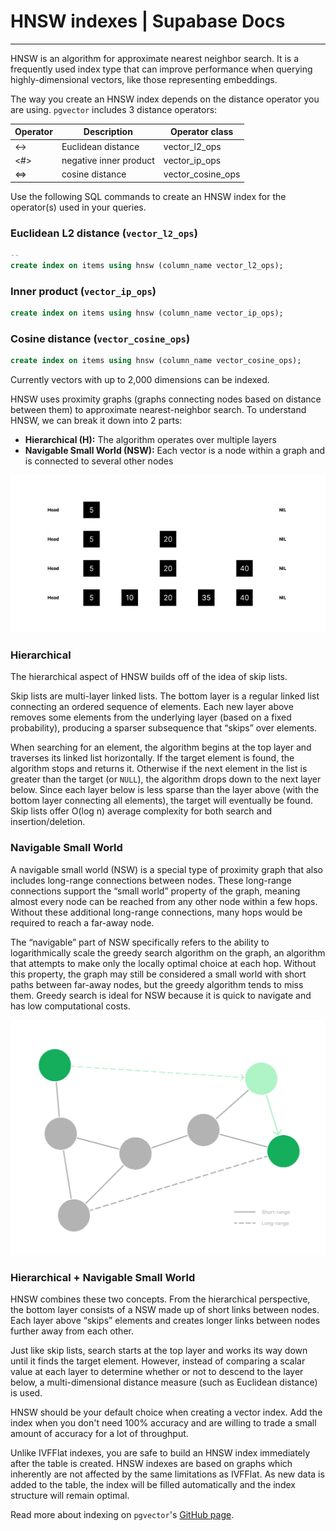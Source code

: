 # HNSW indexes | Supabase Docs
* * *

HNSW is an algorithm for approximate nearest neighbor search. It is a frequently used index type that can improve performance when querying highly-dimensional vectors, like those representing embeddings.

The way you create an HNSW index depends on the distance operator you are using. `pgvector` includes 3 distance operators:


|Operator|Description           |Operator class   |
|--------|----------------------|-----------------|
|<->     |Euclidean distance    |vector_l2_ops    |
|<#>     |negative inner product|vector_ip_ops    |
|<=>     |cosine distance       |vector_cosine_ops|


Use the following SQL commands to create an HNSW index for the operator(s) used in your queries.

### Euclidean L2 distance (`vector_l2_ops`)

```sql
--  
create index on items using hnsw (column_name vector_l2_ops);
```


### Inner product (`vector_ip_ops`)

```sql
create index on items using hnsw (column_name vector_ip_ops);
```


### Cosine distance (`vector_cosine_ops`)

```sql
create index on items using hnsw (column_name vector_cosine_ops);
```


Currently vectors with up to 2,000 dimensions can be indexed.

HNSW uses proximity graphs (graphs connecting nodes based on distance between them) to approximate nearest-neighbor search. To understand HNSW, we can break it down into 2 parts:

*   **Hierarchical (H):** The algorithm operates over multiple layers
*   **Navigable Small World (NSW):** Each vector is a node within a graph and is connected to several other nodes

![alt text](image.png)

### Hierarchical

The hierarchical aspect of HNSW builds off of the idea of skip lists.

Skip lists are multi-layer linked lists. The bottom layer is a regular linked list connecting an ordered sequence of elements. Each new layer above removes some elements from the underlying layer (based on a fixed probability), producing a sparser subsequence that “skips” over elements.

When searching for an element, the algorithm begins at the top layer and traverses its linked list horizontally. If the target element is found, the algorithm stops and returns it. Otherwise if the next element in the list is greater than the target (or `NULL`), the algorithm drops down to the next layer below. Since each layer below is less sparse than the layer above (with the bottom layer connecting all elements), the target will eventually be found. Skip lists offer O(log n) average complexity for both search and insertion/deletion.

### Navigable Small World

A navigable small world (NSW) is a special type of proximity graph that also includes long-range connections between nodes. These long-range connections support the “small world” property of the graph, meaning almost every node can be reached from any other node within a few hops. Without these additional long-range connections, many hops would be required to reach a far-away node.

The “navigable” part of NSW specifically refers to the ability to logarithmically scale the greedy search algorithm on the graph, an algorithm that attempts to make only the locally optimal choice at each hop. Without this property, the graph may still be considered a small world with short paths between far-away nodes, but the greedy algorithm tends to miss them. Greedy search is ideal for NSW because it is quick to navigate and has low computational costs.

![alt text](image-1.png)

### **Hierarchical +** Navigable Small World

HNSW combines these two concepts. From the hierarchical perspective, the bottom layer consists of a NSW made up of short links between nodes. Each layer above “skips” elements and creates longer links between nodes further away from each other.

Just like skip lists, search starts at the top layer and works its way down until it finds the target element. However, instead of comparing a scalar value at each layer to determine whether or not to descend to the layer below, a multi-dimensional distance measure (such as Euclidean distance) is used.

HNSW should be your default choice when creating a vector index. Add the index when you don't need 100% accuracy and are willing to trade a small amount of accuracy for a lot of throughput.

Unlike IVFFlat indexes, you are safe to build an HNSW index immediately after the table is created. HNSW indexes are based on graphs which inherently are not affected by the same limitations as IVFFlat. As new data is added to the table, the index will be filled automatically and the index structure will remain optimal.

Read more about indexing on `pgvector`'s [GitHub page](https://github.com/pgvector/pgvector#indexing).